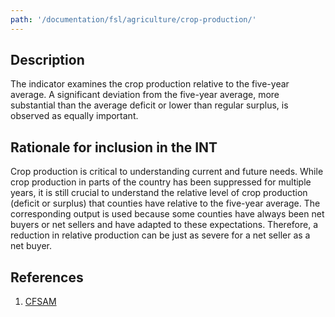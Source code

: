 ```yaml
---
path: '/documentation/fsl/agriculture/crop-production/'
---
```


## Description

The indicator examines the crop production relative to the five-year average. A significant deviation from the five-year average, more substantial than the average deficit or lower than regular surplus, is observed as equally important.

## Rationale for inclusion in the INT

Crop production is critical to understanding current and future needs. While crop production in parts of the country has been suppressed for multiple years, it is still crucial to understand the relative level of crop production (deficit or surplus) that counties have relative to the five-year average. The corresponding output is used because some counties have always been net buyers or net sellers and have adapted to these expectations. Therefore, a reduction in relative production can be just as severe for a net seller as a net buyer.

## References

1. [CFSAM](http://www.fao.org/3/I8702EN/i8702en.pdf)
